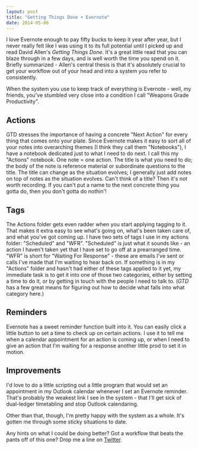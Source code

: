 ```yaml
---
layout: post
title: "Getting Things Done + Evernote" 
date: 2014-05-06 
---
```


I love Evernote enough to pay fifty bucks to keep it year after year, but 
I never really felt like I was using it to its full potential until I 
picked up and read David Allen's *Getting Things Done*. It's a great little 
read that you can blaze through in a few days, and is well worth the time 
you spend on it. Briefly summarized - Allen's central thesis is that it's 
absolutely crucial to get your workflow out of your head and into a system 
you refer to consistently. 

When the system you use to keep track of everything is Evernote - well, 
my friends, you've stumbled very close into a condition I call "Weapons 
Grade Productivity". 

## Actions

GTD stresses the importance of having a concrete "Next Action" for every 
thing that comes onto your plate. Since Evernote makes it easy to sort all 
of your notes into overarching themes (I think they call them "Notebooks"), 
I have a notebook dedicated just to what I need to do next. I call this 
my "Actions" notebook. One note = one action. The title is what you need to 
do; the body of the note is reference material or subordinate questions to 
the title. The title can change as the situation evolves; I generally just 
add notes on top of notes as the situation evolves. Can't think of a title? 
Then it's not worth recording. If you can't put a name to the next concrete 
thing you gotta do, then you don't gotta do nothin'!

## Tags

The Actions folder gets even radder when you start applying tagging to it. 
That makes it extra easy to see what's going on, what's been taken care of, 
and what you've got coming up. I have two sets of tags I use in my actions 
folder: "Scheduled" and "WFR". "Scheduled" is just what it sounds like - an 
action I haven't taken yet that I have set to go off at a prearranged time. 
"WFR" is short for "Waiting For Response" - these are emails I've sent or 
calls I've made that I'm waiting to hear back on. If something is in my 
"Actions" folder and hasn't had either of these tags applied to it yet, my 
immediate task is to get it into one of those two categories, either by 
setting a time to do it, or by getting in touch with the people I need to 
talk to. (*GTD* has a few great means for figuring out how to decide what 
falls into what category here.)

## Reminders

Evernote has a sweet reminder function built into it. You can easily click 
a little button to set a time to check up on certain actions. I use it to 
tell me when a calendar appointment for an action is coming up, or when I 
need to give an action that I'm waiting for a response another little prod 
to set it in motion. 

## Improvements

I'd love to do a little scripting out  a little program that would set 
an appointment in my Outlook calendar whenever I set an Evernote reminder. 
That's probably the weakest link I see in the system - that I'll get sick 
of dual-ledger timetabling and stop Outlook calendaring.

Other than that, though, I'm pretty happy with the system as a whole. It's 
gotten me through some sticky situations to date. 

Any hints on what I could be doing better? Got a workflow that beats the 
pants off of this one? Drop me a line on [Twitter](http://www.twitter.com/cushychicken). 

